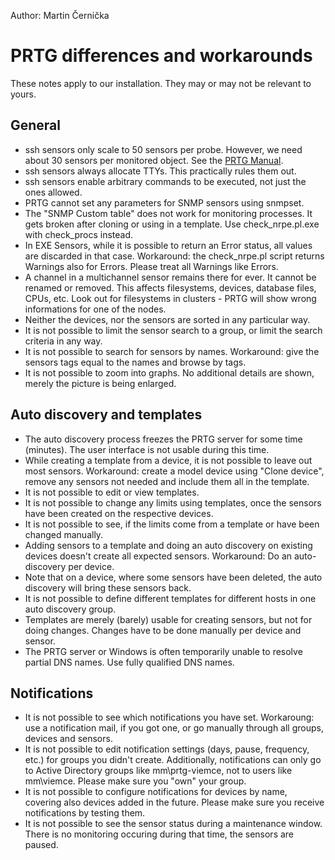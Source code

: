 Author: Martin Černička

# PRTG differences and workarounds
These notes apply to our installation. They may or may not be relevant to yours.

## General
   * ssh sensors only scale to 50 sensors per probe. However, we need about 30 sensors per monitored object. See the [PRTG Manual](https://www.paessler.com/manuals/prtg/ssh_script_sensor).
   * ssh sensors always allocate TTYs. This practically rules them out.
   * ssh sensors enable arbitrary commands to be executed, not just the ones allowed.
   * PRTG cannot set any parameters for SNMP sensors using snmpset.
   * The "SNMP Custom table" does not work for monitoring processes. It gets broken after cloning or using in a template. Use check_nrpe.pl.exe with check_procs instead.
   * In EXE Sensors, while it is possible to return an Error status, all values are discarded in that case. Workaround: the check_nrpe.pl script returns Warnings also for Errors. Please treat all Warnings like Errors.
   * A channel in a multichannel sensor remains there for ever. It cannot be renamed or removed. This affects filesystems, devices, database files, CPUs, etc. Look out for filesystems in clusters - PRTG will show wrong informations for one of the nodes.
   * Neither the devices, nor the sensors are sorted in any particular way.
   * It is not possible to limit the sensor search to a group, or limit the search criteria in any way.
   * It is not possible to search for sensors by names. Workaround: give the sensors tags equal to the names and browse by tags.
   * It is not possible to zoom into graphs. No additional details are shown, merely the picture is being enlarged. 

## Auto discovery and templates
   * The auto discovery process freezes the PRTG server for some time (minutes). The user interface is not usable during this time.
   * While creating a template from a device, it is not possible to leave out most sensors. Workaround: create a model device using "Clone device", remove any sensors not needed and include them all in the template.
   * It is not possible to edit or view templates.
   * It is not possible to change any limits using templates, once the sensors have been created on the respective devices.
   * It is not possible to see, if the limits come from a template or have been changed manually.
   * Adding sensors to a template and doing an auto discovery on existing devices doesn't create all expected sensors. Workaround: Do an auto-discovery per device.
   * Note that on a device, where some sensors have been deleted, the auto discovery will bring these sensors back.
   * It is not possible to define different templates for different hosts in one auto discovery group.
   * Templates are merely (barely) usable for creating sensors, but not for doing changes. Changes have to be done manually per device and sensor.
   * The PRTG server or Windows is often temporarily unable to resolve partial DNS names. Use fully qualified DNS names.

## Notifications
   * It is not possible to see which notifications you have set. Workaroung: use a notification mail, if you got one, or go manually through all groups, devices and sensors.
   * It is not possible to edit notification settings (days, pause, frequency, etc.) for groups you didn't create. Additionally, notifications can only go to Active Directory groups like mm\prtg-viemce, not to users like mm\viemce. Please make sure you "own" your group.
   * It is not possible to configure notifications for devices by name, covering also devices added in the future. Please make sure you receive notifications by testing them.
   * It is not possible to see the sensor status during a maintenance window. There is no monitoring occuring during that time, the sensors are paused.

